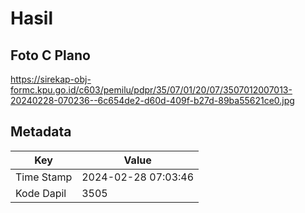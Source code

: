 # Hasil

## Foto C Plano

https://sirekap-obj-formc.kpu.go.id/c603/pemilu/pdpr/35/07/01/20/07/3507012007013-20240228-070236--6c654de2-d60d-409f-b27d-89ba55621ce0.jpg


## Metadata

| Key        | Value               |
| ---------- | ------------------- |
| Time Stamp | 2024-02-28 07:03:46 |
| Kode Dapil | 3505                |



